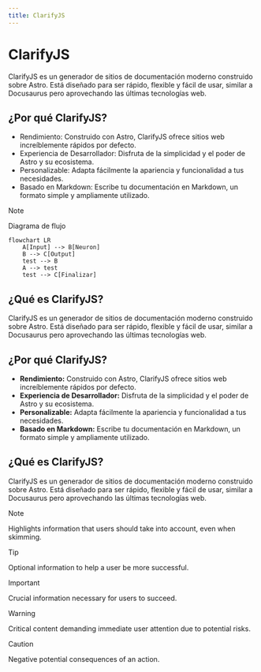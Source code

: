 ```yaml
---
title: ClarifyJS
---
```


# ClarifyJS

ClarifyJS es un generador de sitios de documentación moderno construido sobre Astro. Está diseñado para ser rápido, flexible y fácil de usar, similar a Docusaurus pero aprovechando las últimas tecnologías web.

## ¿Por qué ClarifyJS?

- Rendimiento: Construido con Astro, ClarifyJS ofrece sitios web increíblemente rápidos por defecto.
- Experiencia de Desarrollador: Disfruta de la simplicidad y el poder de Astro y su ecosistema.
- Personalizable: Adapta fácilmente la apariencia y funcionalidad a tus necesidades.
- Basado en Markdown: Escribe tu documentación en Markdown, un formato simple y ampliamente utilizado.

> [!NOTE]  
> Diagrama de flujo

```mermaid
flowchart LR
    A[Input] --> B[Neuron]
    B --> C[Output]
    test --> B
    A --> test
    test --> C[Finalizar]
```

## ¿Qué es ClarifyJS?

ClarifyJS es un generador de sitios de documentación moderno construido sobre Astro. Está diseñado para ser rápido, flexible y fácil de usar, similar a Docusaurus pero aprovechando las últimas tecnologías web.

## ¿Por qué ClarifyJS?

- **Rendimiento:** Construido con Astro, ClarifyJS ofrece sitios web increíblemente rápidos por defecto.
- **Experiencia de Desarrollador:** Disfruta de la simplicidad y el poder de Astro y su ecosistema.
- **Personalizable:** Adapta fácilmente la apariencia y funcionalidad a tus necesidades.
- **Basado en Markdown:** Escribe tu documentación en Markdown, un formato simple y ampliamente utilizado.

## ¿Qué es ClarifyJS?

ClarifyJS es un generador de sitios de documentación moderno construido sobre Astro. Está diseñado para ser rápido, flexible y fácil de usar, similar a Docusaurus pero aprovechando las últimas tecnologías web.

> [!NOTE]  
> Highlights information that users should take into account, even when skimming.

> [!TIP]
> Optional information to help a user be more successful.

> [!IMPORTANT]  
> Crucial information necessary for users to succeed.

> [!WARNING]  
> Critical content demanding immediate user attention due to potential risks.

> [!CAUTION]
> Negative potential consequences of an action.
